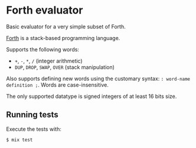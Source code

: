# Forth evaluator

Basic evaluator for a very simple subset of Forth.

[Forth](https://en.wikipedia.org/wiki/Forth_%28programming_language%29)
is a stack-based programming language.

Supports the following words:

- `+`, `-`, `*`, `/` (integer arithmetic)
- `DUP`, `DROP`, `SWAP`, `OVER` (stack manipulation)

Also supports defining new words using the customary syntax: `: word-name definition ;`.
Words are case-insensitive.

The only supported datatype is signed integers of at least 16 bits size.

## Running tests

Execute the tests with:

```bash
$ mix test
```
